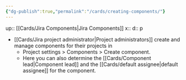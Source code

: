 ```yaml
---
{"dg-publish":true,"permalink":"/cards/creating-components/"}
---
```


up:: [[Cards/Jira Components\|Jira Components]] 
x:: 
d:: p

- [[Cards/Jira project administrator\|Project administrators]] create and manage components for their projects in 
	- Project settings > Components > Create component.
	- Here you can also determine the [[Cards/Component lead\|Component lead]] and the [[Cards/default assignee\|default assignee]] for the component. 